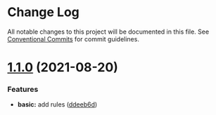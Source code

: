 # Change Log

All notable changes to this project will be documented in this file.
See [Conventional Commits](https://conventionalcommits.org) for commit guidelines.

# [1.1.0](https://github.com/werheng/eslint-config/compare/v1.0.3...v1.1.0) (2021-08-20)


### Features

* **basic:** add rules ([ddeeb6d](https://github.com/werheng/eslint-config/commit/ddeeb6de4141418d75ca631a34151942c44fd98e))
